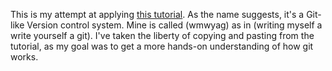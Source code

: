 This is my attempt at applying [this tutorial](https://wyag.thb.lt/). As the name suggests, it's a Git-like Version control system.
Mine is called (wmwyag) as in (writing myself a write yourself a git).
I've taken the liberty of copying and pasting from the tutorial, as my goal was to get a more hands-on understanding of how git works. 
